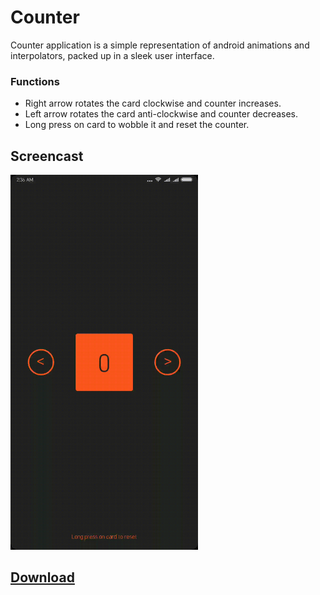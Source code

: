 # Counter
Counter application is a simple representation of android animations and interpolators, packed up in a sleek user interface.

### Functions
- Right arrow rotates the card clockwise and counter increases.
- Left arrow rotates the card anti-clockwise and counter decreases.
- Long press on card to wobble it and reset the counter.

## Screencast
<img src="counter.gif" width=300/>

## [Download](Counter.apk?raw=true)
